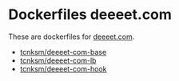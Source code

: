 Dockerfiles deeeet.com
====

These are dockerfiles for [deeeet.com](http://deeeet.com/).

- [tcnksm/deeeet-com-base](https://github.com/tcnksm/deeeet.com/tree/master/dockerfiles/base)
- [tcnksm/deeeet-com-lb](https://github.com/tcnksm/deeeet.com/tree/master/dockerfiles/lb)
- [tcnksm/deeeet-com-hook](https://github.com/tcnksm/deeeet.com/tree/master/dockerfiles/hook)
